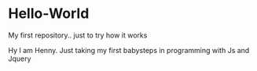 # Hello-World
My first repository.. just to try how it works

Hy I am Henny. Just taking my first babysteps in programming with Js and Jquery
